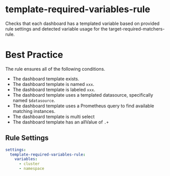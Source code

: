 # template-required-variables-rule
Checks that each dashboard has a templated variable based on provided rule settings and detected variable usage for the target-required-matchers-rule.

# Best Practice
The rule ensures all of the following conditions.

* The dashboard template exists.
* The dashboard template is named `xxx`.
* The dashboard template is labeled `xxx`.
* The dashboard template uses a templated datasource, specifically named `$datasource`.
* The dashboard template uses a Prometheus query to find available matching instances.
* The dashboard template is multi select
* The dashboard template has an allValue of `.+`

## Rule Settings

```yaml
settings:
  template-required-variables-rule:
    variables:
      - cluster
      - namespace
